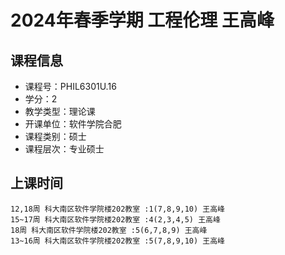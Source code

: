 # 2024年春季学期 工程伦理 王高峰






## 课程信息

- 课程号：PHIL6301U.16
- 学分：2
- 教学类型：理论课
- 开课单位：软件学院合肥
- 课程类别：硕士
- 课程层次：专业硕士

## 上课时间

```
12,18周 科大南区软件学院楼202教室 :1(7,8,9,10) 王高峰
15~17周 科大南区软件学院楼202教室 :4(2,3,4,5) 王高峰
18周 科大南区软件学院楼202教室 :5(6,7,8,9) 王高峰
13~16周 科大南区软件学院楼202教室 :5(7,8,9,10) 王高峰
```

